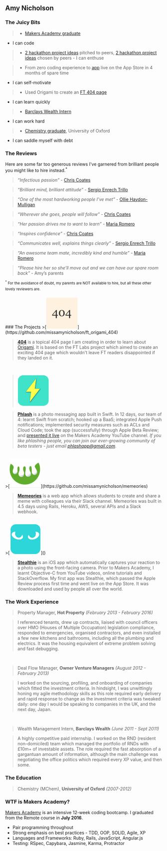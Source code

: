 Amy Nicholson
---


### The Juicy Bits

>* [Makers Academy graduate](#makers)
  - I can code


>* [2 hackathon project ideas](#projects) pitched to peers, [2 hackathon project ideas](#projects) chosen by peers
    - I can enthuse


>* From zero coding experience to [app](#stealthie) live on the App Store in 4 months of spare time
  - I can self-motivate


>* Used Origami to create an [FT 404 page](#404)
 - I can learn quickly


>* [Barclays Wealth Intern](#work)
  - I can work hard


>* [Chemistry graduate](#education), University of Oxford
  - I can saddle myself with debt




### The Reviews

Here are some far too generous reviews I've garnered from brilliant people you might like to hire instead.<sup>*</sup>


>*“Infectious passion”* - [Chris Coates](https://github.com/chriscoates)

>*“Brilliant mind, brilliant attitude”* - [Sergio Enrech Trillo](https://github.com/tigretoncio)

>*“One of the most hardworking people I’ve met”* - [Ollie Haydon-Mulligan](https://github.com/ollieh-m)

>*“Wherever she goes, people will follow”* - [Chris Coates](https://github.com/chriscoates)

>*“Her passion drives me to want to learn”* - [Maria Romero](https://github.com/MariaRomero)

>*“Inspires confidence”* - [Chris Coates](https://github.com/chriscoates)

>*“Communicates well, explains things clearly”* - [Sergio Enrech Trillo](https://github.com/tigretoncio)

>*“An awesome team mate, incredibly kind and humble”* - [Maria Romero](https://github.com/MariaRomero)

>*“Please hire her so she’ll move out and we can have our spare room back”* - Amy’s parents


<sup><sup>*</sup> For the avoidance of doubt, my parents are NOT available to hire, but all these other lovely reviewers are.</sup>

<a name="projects">
### The Projects</a>

<a name="404">
>[<img src="/images/ft404_icon.png" width="100">](https://github.com/missamynicholson/ft_origami_404)</a>

>**[404](https://github.com/missamynicholson/ft_origami_404)** is a topical 404 page I am creating in order to learn about [Origami](http://origami.ft.com). It is based on the FT Labs project which aimed to create an exciting 404 page which wouldn't leave FT readers disappointed if they landed on it.

<br>

>[<img src="/images/phlash_icon.png" width="100">](https://github.com/missamynicholson/phlash)

>**[Phlash](https://github.com/missamynicholson/phlash)** is a photo messaging app built in Swift. In 12 days, our team of 4: learnt Swift from scratch; hooked up a BaaS; integrated Apple Push notifications; implemented security measures such as ACLs and Cloud Code; took the app (successfully) through Apple Beta Review; and [presented it live](https://www.youtube.com/watch?v=HKXFheulB-8) on the Makers Academy YouTube channel. *If you like phlashing people, you can join our ever-growing community of beta testers - just email phlashapp@gmail.com.*

<br>
>[<img src="/images/memeories_icon.png" width="100">](https://github.com/missamynicholson/memeories)

>**[Memeories](https://github.com/missamynicholson/memeories)** is a web app which allows students to create and share a meme with colleagues via their Slack channel. Memeories was built in 4.5 days using Rails, Heroku, AWS, several APIs and a Slack webhook.

<br>
<a name="stealthie">
>[<img src="/images/stealthie_icon.png" width="100">]()</a>

>**[Stealthie]()** is an iOS app which automatically captures your reaction to a photo using the front-facing camera. Prior to Makers Academy, I learnt Objective-C from YouTube videos, online tutorials and StackOverflow. My first app was Stealthie, which passed the Apple Review process first time and went live on the App Store. It was downloaded and used by people all over the world.


### The Work Experience<a name="work"></a>

>Property Manager, **Hot Property** *(February 2013 - February 2016)*

  >I referenced tenants, drew up contracts, liaised with council officers over HMO (Houses of Multiple Occupation) legislation compliance, responded to emergencies, organised contractors, and even installed a few new  kitchens and bathrooms, including all the plumbing and electrics. It was the housing equivalent of  extreme problem solving and fast debugging.
<Br>


>Deal Flow Manager, **Owner Venture Managers** *(August 2012 - February 2013)*

  >I worked on the sourcing, profiling, and onboarding of companies which fitted the investment criteria. In hindsight, I was unwittingly honing my agile methodology skills as this role required early delivery and rapid response to change as the investment criteria was tweaked daily: one day I would be speaking to companies in the UK, and the next day, Japan.
<Br>

>Wealth Management Intern, **Barclays Wealth** *(June 2011 - Sept 2011)*

  >A highly competitive paid internship. I worked on the RND (resident non-domiciled) team which managed the portfolio of RNDs with £10m+ of investable assets. The role required the fast absorption of a gargantuan amount of information, although the main challenge was negotiating the office politics which required every XP value, and then some.



### The Education<a name="education"></a>
>Chemistry (MChem), **University of Oxford** *(2007-2012)*

### WTF is Makers Academy?<a name="makers"></a>

[Makers Academy](http://www.makersacademy.com) is an intensive 12-week coding bootcamp. I graduated from the Remote course in **July 2016**.

- Pair programming throughout
- Strong emphasis on best practices - TDD, OOP, SOLID, Agile, XP
- Languages and Frameworks: Ruby, Rails, JavaScript, Angular.js
- Testing: RSpec, Capybara, Jasmine, Karma, Protractor
